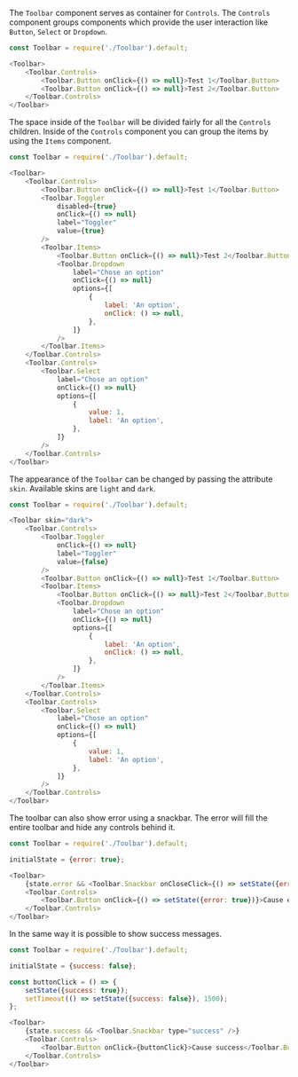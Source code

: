The `Toolbar` component serves as container for `Controls`. The `Controls` component groups components which provide
the user interaction like `Button`, `Select` or `Dropdown`.

```javascript
const Toolbar = require('./Toolbar').default;

<Toolbar>
    <Toolbar.Controls>
        <Toolbar.Button onClick={() => null}>Test 1</Toolbar.Button>
        <Toolbar.Button onClick={() => null}>Test 2</Toolbar.Button>
    </Toolbar.Controls>
</Toolbar>
```

The space inside of the `Toolbar` will be divided fairly for all the `Controls` children. Inside of the `Controls`
component you can group the items by using the `Items` component.

```javascript
const Toolbar = require('./Toolbar').default;

<Toolbar>
    <Toolbar.Controls>
        <Toolbar.Button onClick={() => null}>Test 1</Toolbar.Button>
        <Toolbar.Toggler
            disabled={true}
            onClick={() => null}
            label="Toggler"
            value={true}
        />
        <Toolbar.Items>
            <Toolbar.Button onClick={() => null}>Test 2</Toolbar.Button>
            <Toolbar.Dropdown
                label="Chose an option" 
                onClick={() => null}
                options={[
                    {
                        label: 'An option',
                        onClick: () => null,
                    },
                ]}
            />
        </Toolbar.Items>
    </Toolbar.Controls>
    <Toolbar.Controls>
        <Toolbar.Select 
            label="Chose an option" 
            onClick={() => null}
            options={[
                {
                    value: 1,
                    label: 'An option',
                },
            ]}
        />
    </Toolbar.Controls>
</Toolbar>
```

The appearance of the `Toolbar` can be changed by passing the attribute `skin`. Available skins are `light` and `dark`. 

```javascript
const Toolbar = require('./Toolbar').default;

<Toolbar skin="dark">
    <Toolbar.Controls>
        <Toolbar.Toggler
            onClick={() => null}
            label="Toggler"
            value={false}
        />
        <Toolbar.Button onClick={() => null}>Test 1</Toolbar.Button>
        <Toolbar.Items>
            <Toolbar.Button onClick={() => null}>Test 2</Toolbar.Button>
            <Toolbar.Dropdown
                label="Chose an option" 
                onClick={() => null}
                options={[
                    {
                        label: 'An option',
                        onClick: () => null,
                    },
                ]}
            />
        </Toolbar.Items>
    </Toolbar.Controls>
    <Toolbar.Controls>
        <Toolbar.Select 
            label="Chose an option" 
            onClick={() => null}
            options={[
                {
                    value: 1,
                    label: 'An option',
                },
            ]}
        />
    </Toolbar.Controls>
</Toolbar>
```

The toolbar can also show error using a snackbar. The error will fill the entire toolbar and hide any controls
behind it.

```javascript
const Toolbar = require('./Toolbar').default;

initialState = {error: true};

<Toolbar>
    {state.error && <Toolbar.Snackbar onCloseClick={() => setState({error: false})} type="error" />}
    <Toolbar.Controls>
        <Toolbar.Button onClick={() => setState({error: true})}>Cause error</Toolbar.Button>
    </Toolbar.Controls>
</Toolbar>
```

In the same way it is possible to show success messages.

```javascript
const Toolbar = require('./Toolbar').default;

initialState = {success: false};

const buttonClick = () => {
    setState({success: true});
    setTimeout(() => setState({success: false}), 1500);
};

<Toolbar>
    {state.success && <Toolbar.Snackbar type="success" />}
    <Toolbar.Controls>
        <Toolbar.Button onClick={buttonClick}>Cause success</Toolbar.Button>
    </Toolbar.Controls>
</Toolbar>
```

